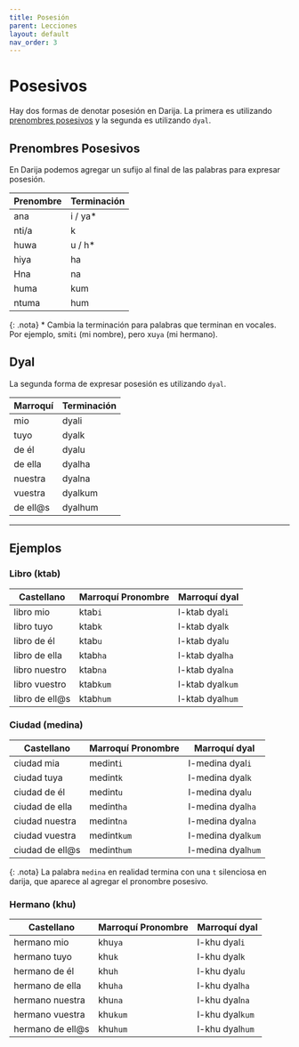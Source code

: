 ```yaml
---
title: Posesión
parent: Lecciones
layout: default
nav_order: 3
---
```


# Posesivos

Hay dos formas de denotar posesión en Darija. La primera es utilizando [prenombres posesivos](../vocabulario/pronombres.md#pronombres-posesivos) y la segunda es utilizando `dyal`.


## Prenombres Posesivos

En Darija podemos agregar un sufijo al final de las palabras para expresar posesión.

| Prenombre | Terminación |
|-----------|-------------|
| ana       | i / ya*     |
| nti/a     | k           |
| huwa      | u / h*      |
| hiya      | ha          |
| Hna       | na          |
| huma      | kum         |
| ntuma     | hum         |

{: .nota}
\* Cambia la terminación para palabras que terminan en vocales. Por ejemplo, smit`i` (mi nombre), pero xu`ya` (mi hermano).

## Dyal

La segunda forma de expresar posesión es utilizando `dyal`.

| Marroquí | Terminación |
|----------|-------------|
| mio      | dyali       |
| tuyo     | dyalk       |
| de él    | dyalu       |
| de ella  | dyalha      |
| nuestra  | dyalna      |
| vuestra  | dyalkum     |
| de ell@s | dyalhum     |

---

## Ejemplos

### Libro (ktab)

| Castellano     | Marroquí Pronombre | Marroquí dyal    |
|----------------|--------------------|------------------|
| libro mio      | ktab`i`            | l-ktab dyal`i`   |
| libro tuyo     | ktab`k`            | l-ktab dyal`k`   |
| libro de él    | ktab`u`            | l-ktab dyal`u`   |
| libro de ella  | ktab`ha`           | l-ktab dyal`ha`  |
| libro nuestro  | ktab`na`           | l-ktab dyal`na`  |
| libro vuestro  | ktab`kum`          | l-ktab dyal`kum` |
| libro de ell@s | ktab`hum`          | l-ktab dyal`hum` |

### Ciudad (medina)

| Castellano      | Marroquí Pronombre | Marroquí dyal      |
|-----------------|--------------------|--------------------|
| ciudad mia      | medint`i`          | l-medina dyal`i`   |
| ciudad tuya     | medint`k`          | l-medina dyal`k`   |
| ciudad de él    | medint`u`          | l-medina dyal`u`   |
| ciudad de ella  | medint`ha`         | l-medina dyal`ha`  |
| ciudad nuestra  | medint`na`         | l-medina dyal`na`  |
| ciudad vuestra  | medint`kum`        | l-medina dyal`kum` |
| ciudad de ell@s | medint`hum`        | l-medina dyal`hum` |

{: .nota}
La palabra `medina` en realidad termina con una `t` silenciosa en darija, que aparece al agregar el pronombre posesivo.

### Hermano (khu)

| Castellano       | Marroquí Pronombre | Marroquí dyal   |
|------------------|--------------------|-----------------|
| hermano mio      | khu`ya`            | l-khu dyal`i`   |
| hermano tuyo     | khu`k`             | l-khu dyal`k`   |
| hermano de él    | khu`h`             | l-khu dyal`u`   |
| hermano de ella  | khu`ha`            | l-khu dyal`ha`  |
| hermano nuestra  | khu`na`            | l-khu dyal`na`  |
| hermano vuestra  | khu`kum`           | l-khu dyal`kum` |
| hermano de ell@s | khu`hum`           | l-khu dyal`hum` |